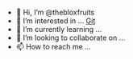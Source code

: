 - 👋 Hi, I’m @thebloxfruits
- 👀 I’m interested in ... [Git](https://thebloxfruits.github.io/codes/crypto/2023/12/28/Unlocking-Fun-in-Minecraft-PvP-A-Comprehensive-Guide-to-Combat.html)
- 🌱 I’m currently learning ...
- 💞️ I’m looking to collaborate on ...
- 📫 How to reach me ...

<!---
thebloxfruits/thebloxfruits is a ✨ special ✨ repository because its `README.md` (this file) appears on your GitHub profile.
You can click the Preview link to take a look at your changes.
--->
